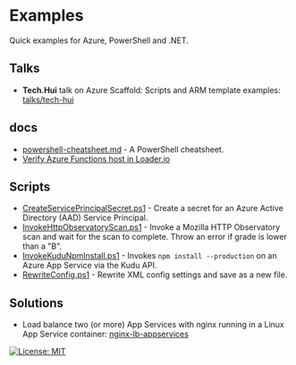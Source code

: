 # Examples

Quick examples for Azure, PowerShell and .NET.

## Talks

* **Tech.Hui** talk on Azure Scaffold: Scripts and ARM template examples: [talks/tech-hui](./talks/tech-hui)

## docs

* [powershell-cheatsheet.md](./docs/powershell-cheatsheet.md) - A PowerShell cheatsheet.
* [Verify Azure Functions host in Loader.io](./docs/verify-loader-azure-functions.md)

## Scripts

* [CreateServicePrincipalSecret.ps1](/Scripts/Azure/CreateServicePrincipalSecret.ps1) -
  Create a secret for an Azure Active Directory (AAD) Service Principal.
* [InvokeHttpObservatoryScan.ps1](/Scripts/Test/InvokeHttpObservatoryScan.ps1) -
  Invoke a Mozilla HTTP Observatory scan and wait for the scan to complete. Throw an error if grade is lower than a "B".
* [InvokeKuduNpmInstall.ps1](/Scripts/Deploy/InvokeKuduNpmInstall.ps1) - Invokes
  `npm install --production` on an Azure App Service via the Kudu API.
* [RewriteConfig.ps1](/Scripts/Deploy/RewriteConfig.ps1) - Rewrite XML config
  settings and save as a new file.

## Solutions

* Load balance two (or more) App Services with nginx running in a Linux App Service container: [nginx-lb-appservices](./nginx-lb-appservices)

[![License: MIT](https://img.shields.io/badge/License-MIT-yellow.svg)](/LICENSE)

